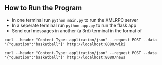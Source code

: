 ## How to Run the Program
- In one terminal run ```python main.py``` to run the XMLRPC server
- In a seperate terminal run ```python app.py``` to run the flask app
- Send curl messages in another (a 3rd) terminal in the format of

```curl --header "Content-Type: application/json" --request POST --data '{"question":"basketball"}' http://localhost:8080/wiki```

```curl --header "Content-Type: application/json" --request POST --data '{"question":"basketball"}' http://localhost:8080/news```

